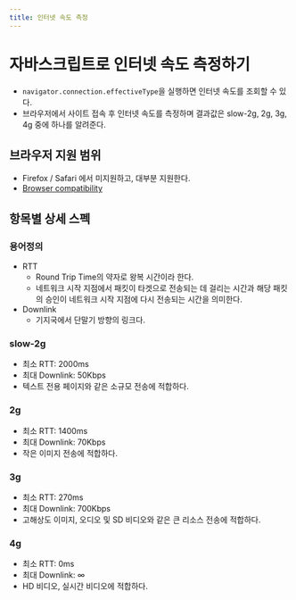 ```yaml
---
title: 인터넷 속도 측정
---
```

# 자바스크립트로 인터넷 속도 측정하기
- `navigator.connection.effectiveType`을 실행하면 인터넷 속도를 조회할 수 있다.
- 브라우저에서 사이트 접속 후 인터넷 속도를 측정하며 결과값은 slow-2g, 2g, 3g, 4g 중에 하나를 알려준다.

## 브라우저 지원 범위
- Firefox / Safari 에서 미지원하고, 대부분 지원한다.
- [Browser compatibility](https://developer.mozilla.org/en-US/docs/Web/API/NetworkInformation/effectiveType#browser_compatibility)

## 항목별 상세 스펙
### 용어정의
- RTT
  - Round Trip Time의 약자로 왕복 시간이라 한다.
  - 네트워크 시작 지점에서 패킷이 타겟으로 전송되는 데 걸리는 시간과 해당 패킷의 승인이 네트워크 시작 지점에 다시 전송되는 시간을 의미한다.
- Downlink
  - 기지국에서 단말기 방향의 링크다.

### slow-2g
- 최소 RTT: 2000ms
- 최대 Downlink: 50Kbps
- 텍스트 전용 페이지와 같은 소규모 전송에 적합하다.

### 2g
- 최소 RTT: 1400ms
- 최대 Downlink: 70Kbps
- 작은 이미지 전송에 적합하다.

### 3g
- 최소 RTT: 270ms
- 최대 Downlink: 700Kbps
- 고해상도 이미지, 오디오 및 SD 비디오와 같은 큰 리소스 전송에 적합하다.

### 4g
- 최소 RTT: 0ms
- 최대 Downlink: ∞
- HD 비디오, 실시간 비디오에 적합하다.